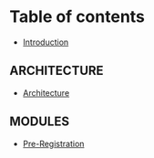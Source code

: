 # Table of contents

* [Introduction](index.md)

## ARCHITECTURE

* [Architecture](MOSIP-Architecture.md)

## MODULES

* [Pre-Registration](modules/pre-registration.md)

